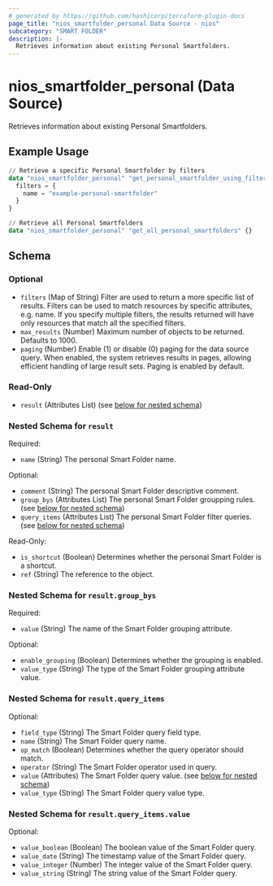 ```yaml
---
# generated by https://github.com/hashicorp/terraform-plugin-docs
page_title: "nios_smartfolder_personal Data Source - nios"
subcategory: "SMART FOLDER"
description: |-
  Retrieves information about existing Personal Smartfolders.
---
```


# nios_smartfolder_personal (Data Source)

Retrieves information about existing Personal Smartfolders.

## Example Usage

```terraform
// Retrieve a specific Personal Smartfolder by filters
data "nios_smartfolder_personal" "get_personal_smartfolder_using_filters" {
  filters = {
    name = "example-personal-smartfolder"
  }
}

// Retrieve all Personal Smartfolders
data "nios_smartfolder_personal" "get_all_personal_smartfolders" {}
```

<!-- schema generated by tfplugindocs -->
## Schema

### Optional

- `filters` (Map of String) Filter are used to return a more specific list of results. Filters can be used to match resources by specific attributes, e.g. name. If you specify multiple filters, the results returned will have only resources that match all the specified filters.
- `max_results` (Number) Maximum number of objects to be returned. Defaults to 1000.
- `paging` (Number) Enable (1) or disable (0) paging for the data source query. When enabled, the system retrieves results in pages, allowing efficient handling of large result sets. Paging is enabled by default.

### Read-Only

- `result` (Attributes List) (see [below for nested schema](#nestedatt--result))

<a id="nestedatt--result"></a>
### Nested Schema for `result`

Required:

- `name` (String) The personal Smart Folder name.

Optional:

- `comment` (String) The personal Smart Folder descriptive comment.
- `group_bys` (Attributes List) The personal Smart Folder groupping rules. (see [below for nested schema](#nestedatt--result--group_bys))
- `query_items` (Attributes List) The personal Smart Folder filter queries. (see [below for nested schema](#nestedatt--result--query_items))

Read-Only:

- `is_shortcut` (Boolean) Determines whether the personal Smart Folder is a shortcut.
- `ref` (String) The reference to the object.

<a id="nestedatt--result--group_bys"></a>
### Nested Schema for `result.group_bys`

Required:

- `value` (String) The name of the Smart Folder grouping attribute.

Optional:

- `enable_grouping` (Boolean) Determines whether the grouping is enabled.
- `value_type` (String) The type of the Smart Folder grouping attribute value.


<a id="nestedatt--result--query_items"></a>
### Nested Schema for `result.query_items`

Optional:

- `field_type` (String) The Smart Folder query field type.
- `name` (String) The Smart Folder query name.
- `op_match` (Boolean) Determines whether the query operator should match.
- `operator` (String) The Smart Folder operator used in query.
- `value` (Attributes) The Smart Folder query value. (see [below for nested schema](#nestedatt--result--query_items--value))
- `value_type` (String) The Smart Folder query value type.

<a id="nestedatt--result--query_items--value"></a>
### Nested Schema for `result.query_items.value`

Optional:

- `value_boolean` (Boolean) The boolean value of the Smart Folder query.
- `value_date` (String) The timestamp value of the Smart Folder query.
- `value_integer` (Number) The integer value of the Smart Folder query.
- `value_string` (String) The string value of the Smart Folder query.
